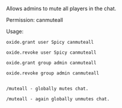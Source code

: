 Allows admins to mute all players in the chat.


Permission: canmuteall


Usage:

````
oxide.grant user Spicy canmuteall

oxide.revoke user Spicy canmuteall

oxide.grant group admin canmuteall

oxide.revoke group admin canmuteall


/muteall - globally mutes chat.

/muteall - again globally unmutes chat.
````